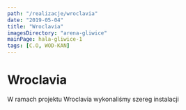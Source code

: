 ```yaml
---
path: "/realizacje/wroclavia"
date: "2019-05-04"
title: "Wroclavia"
imagesDirectory: "arena-gliwice"
mainPage: hala-gliwice-1
tags: [C.O, WOD-KAN]
---
```


# Wroclavia

W ramach projektu Wroclavia wykonaliśmy szereg instalacji
